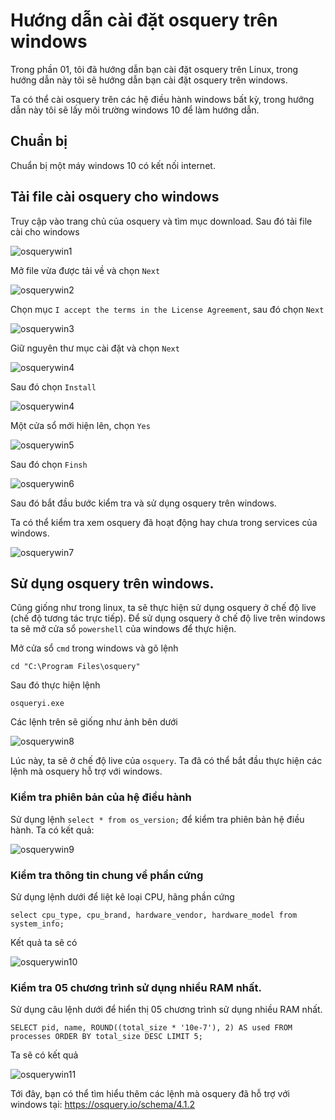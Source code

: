 # Hướng dẫn cài đặt osquery trên windows

Trong phần 01, tôi đã hướng dẫn bạn cài đặt osquery trên Linux, trong hướng dẫn này tôi sẽ hướng dẫn bạn cài đặt osquery trên windows. 

Ta có thể cài osquery trên các hệ điều hành windows bất kỳ, trong hướng dẫn này tôi sẽ lấy môi trường windows 10 để làm hướng dẫn.

## Chuẩn bị

Chuẩn bị một máy windows 10 có kết nối internet.

## Tải file cài osquery cho windows

Truy cập vào trang chủ của osquery và tìm mục download. Sau đó tải file cài cho windows

![osquerywin1](https://image.prntscr.com/image/MnDl690NQbiVntK4UWGGRQ.png)

Mở file vừa được tải về và chọn `Next`

![osquerywin2](https://image.prntscr.com/image/1QEcSr0RSKiXBfnV_b-aZA.png)

Chọn mục `I accept the terms in the License Agreement`, sau đó chọn `Next`

![osquerywin3](https://image.prntscr.com/image/7dOX65puTw6gBujz5nK40A.png)

Giữ nguyên thư mục cài đặt và chọn `Next`

![osquerywin4](https://image.prntscr.com/image/UJ8aiqgBQEi6QBJb6GfZXw.png)


Sau đó chọn `Install`

![osquerywin4](https://image.prntscr.com/image/rKdBEHmUQDqtybEUz-EdnA.png)

Một cửa sổ mới hiện lên, chọn `Yes`

![osquerywin5](https://image.prntscr.com/image/82uSt1fWS1qvi92mesfhYw.png)


Sau đó chọn `Finsh`

![osquerywin6](https://image.prntscr.com/image/3WkiKVgiSY6TaPiVKRtctQ.png)

Sau đó bắt đầu bước kiểm tra và sử dụng osquery trên windows.

Ta có thể kiểm tra xem osquery đã hoạt động hay chưa trong services của windows.

![osquerywin7](https://image.prntscr.com/image/SIMj9o1YS66B_vfeN3rLuw.png)

## Sử dụng osquery trên windows.

Cũng giống như trong linux, ta sẽ thực hiện sử dụng osquery ở chế độ live (chế độ tương tác trực tiếp). Để sử dụng osquery ở chế độ live trên windows ta sẽ mở cửa sổ `powershell` của windows để thực hiện.

Mở cửa sổ `cmd` trong windows và gõ lệnh

```
cd "C:\Program Files\osquery"
```

Sau đó thực hiện lệnh 

```
osqueryi.exe
```

Các lệnh trên sẽ giống như ảnh bên dưới

![osquerywin8](https://image.prntscr.com/image/1-9VF2ghQ2Ccz5JH16D5og.png)


Lúc này, ta sẽ ở chế độ live của `osquery`. Ta đã có thể bắt đầu thực hiện các lệnh mà osquery hỗ trợ với windows.

### Kiểm tra phiên bản của hệ điều hành

Sử dụng lệnh `select * from os_version;` để kiểm tra phiên bản hệ điều hành. Ta có kết quả:

![osquerywin9](https://image.prntscr.com/image/TFB512XrS76-Qo_5XNtDYw.png)


### Kiểm tra thông tin chung về phần cứng

Sử dụng lệnh dưới để liệt kê loại CPU, hãng phần cứng

```
select cpu_type, cpu_brand, hardware_vendor, hardware_model from system_info;
```

Kết quả ta sẽ có 

![osquerywin10](https://image.prntscr.com/image/yUjEgoXWSEmfIWRf-GnSbQ.png)

### Kiểm tra 05 chương trình sử dụng nhiều RAM nhất.

Sử dụng câu lệnh dưới để hiển thị 05 chương trình sử dụng nhiều RAM nhất.

```
SELECT pid, name, ROUND((total_size * '10e-7'), 2) AS used FROM processes ORDER BY total_size DESC LIMIT 5;
```

Ta sẽ có kết quả

![osquerywin11](https://image.prntscr.com/image/8cCjQUCNTcCfuyihmmISlg.png)

Tới đây, bạn có thể tìm hiểu thêm các lệnh mà osquery đã hỗ trợ với windows tại: https://osquery.io/schema/4.1.2